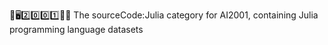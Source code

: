 🧠️🖥️2️⃣️0️⃣️0️⃣️1️⃣️💾️📜️ The sourceCode:Julia category for AI2001, containing Julia programming language datasets
